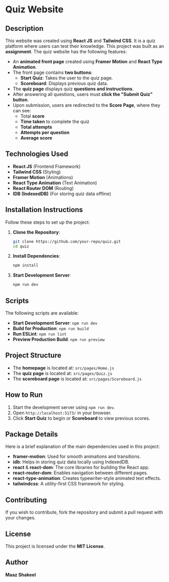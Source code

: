 # Quiz Website

## Description
This website was created using **React JS** and **Tailwind CSS**. It is a quiz platform where users can test their knowledge. This project was built as an **assignment**. The quiz website has the following features:

- An **animated front page** created using **Framer Motion** and **React Type Animation**.
- The front page contains **two buttons**:
  - **Start Quiz**: Takes the user to the quiz page.
  - **Scoreboard**: Displays previous quiz data.
- The **quiz page** displays quiz **questions and instructions**.
- After answering all questions, users must **click the "Submit Quiz" button**.
- Upon submission, users are redirected to the **Score Page**, where they can see:
  - Total **score**
  - **Time taken** to complete the quiz
  - **Total attempts**
  - **Attempts per question**
  - **Average score**

## Technologies Used
- **React JS** (Frontend Framework)
- **Tailwind CSS** (Styling)
- **Framer Motion** (Animations)
- **React Type Animation** (Text Animation)
- **React Router DOM** (Routing)
- **IDB (IndexedDB)** (For storing quiz data offline)

## Installation Instructions
Follow these steps to set up the project:

1. **Clone the Repository**:
   ```sh
   git clone https://github.com/your-repo/quiz.git
   cd quiz
   ```
2. **Install Dependencies**:
   ```sh
   npm install
   ```
3. **Start Development Server**:
   ```sh
   npm run dev
   ```

## Scripts
The following scripts are available:
- **Start Development Server**: `npm run dev`
- **Build for Production**: `npm run build`
- **Run ESLint**: `npm run lint`
- **Preview Production Build**: `npm run preview`

## Project Structure
- The **homepage** is located at: `src/pages/Home.js`
- The **quiz page** is located at: `src/pages/Quiz.js`
- The **scoreboard page** is located at: `src/pages/Scoreboard.js`

## How to Run
1. Start the development server using `npm run dev`.
2. Open `http://localhost:5173/` in your browser.
3. Click **Start Quiz** to begin or **Scoreboard** to view previous scores.

## Package Details
Here is a brief explanation of the main dependencies used in this project:

- **framer-motion**: Used for smooth animations and transitions.
- **idb**: Helps in storing quiz data locally using IndexedDB.
- **react** & **react-dom**: The core libraries for building the React app.
- **react-router-dom**: Enables navigation between different pages.
- **react-type-animation**: Creates typewriter-style animated text effects.
- **tailwindcss**: A utility-first CSS framework for styling.

## Contributing
If you wish to contribute, fork the repository and submit a pull request with your changes.

## License
This project is licensed under the **MIT License**.

## Author
**Maaz Shakeel**

